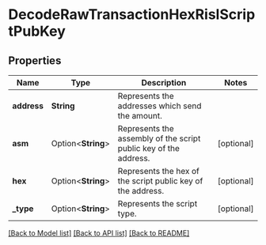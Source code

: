 # DecodeRawTransactionHexRislScriptPubKey

## Properties

Name | Type | Description | Notes
------------ | ------------- | ------------- | -------------
**address** | **String** | Represents the addresses which send the amount. | 
**asm** | Option<**String**> | Represents the assembly of the script public key of the address. | [optional]
**hex** | Option<**String**> | Represents the hex of the script public key of the address. | [optional]
**_type** | Option<**String**> | Represents the script type. | [optional]

[[Back to Model list]](../README.md#documentation-for-models) [[Back to API list]](../README.md#documentation-for-api-endpoints) [[Back to README]](../README.md)


